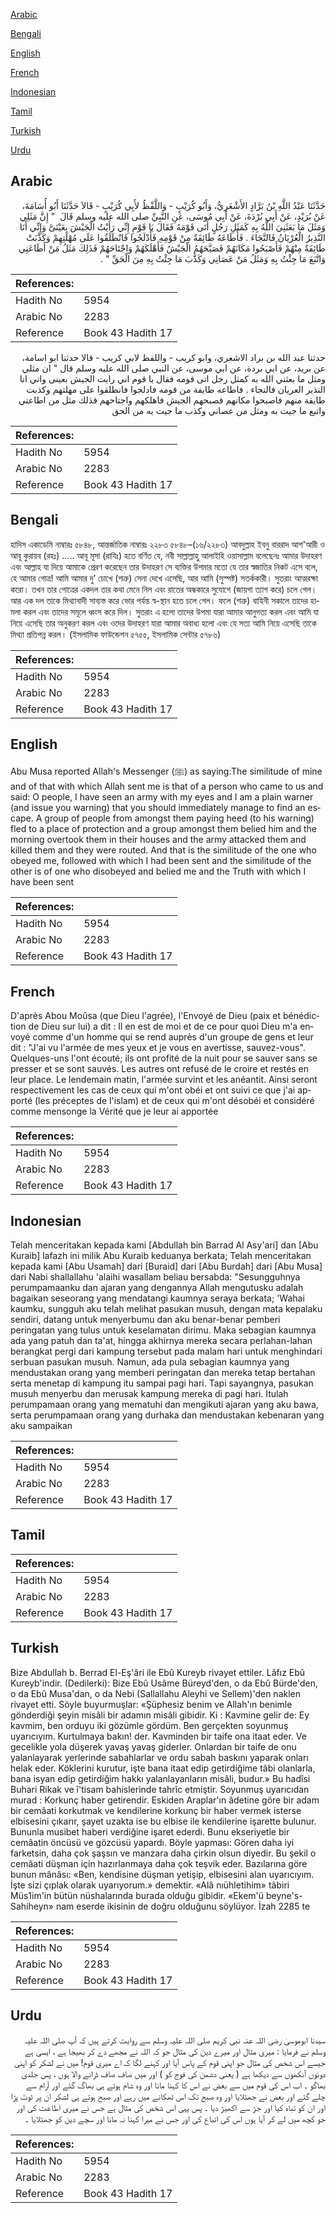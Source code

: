 [Arabic](#arabic)

[Bengali](#bengali)

[English](#english)

[French](#french)

[Indonesian](#indonesian)

[Tamil](#tamil)

[Turkish](#turkish)

[Urdu](#urdu)

## Arabic


<div dir="rtl" lang="ar" style={{fontSize:'larger',backgroundColor:'#f8f9fa',padding:20}}>
حَدَّثَنَا عَبْدُ اللَّهِ بْنُ بَرَّادٍ الأَشْعَرِيُّ، وَأَبُو كُرَيْبٍ - وَاللَّفْظُ لأَبِي كُرَيْبٍ - قَالاَ حَدَّثَنَا أَبُو أُسَامَةَ، عَنْ بُرَيْدٍ، عَنْ أَبِي بُرْدَةَ، عَنْ أَبِي مُوسَى، عَنِ النَّبِيِّ صلى الله عليه وسلم قَالَ ‏ "‏ إِنَّ مَثَلِي وَمَثَلَ مَا بَعَثَنِيَ اللَّهُ بِهِ كَمَثَلِ رَجُلٍ أَتَى قَوْمَهُ فَقَالَ يَا قَوْمِ إِنِّي رَأَيْتُ الْجَيْشَ بِعَيْنَىَّ وَإِنِّي أَنَا النَّذِيرُ الْعُرْيَانُ فَالنَّجَاءَ ‏.‏ فَأَطَاعَهُ طَائِفَةٌ مِنْ قَوْمِهِ فَأَدْلَجُوا فَانْطَلَقُوا عَلَى مُهْلَتِهِمْ وَكَذَّبَتْ طَائِفَةٌ مِنْهُمْ فَأَصْبَحُوا مَكَانَهُمْ فَصَبَّحَهُمُ الْجَيْشُ فَأَهْلَكَهُمْ وَاجْتَاحَهُمْ فَذَلِكَ مَثَلُ مَنْ أَطَاعَنِي وَاتَّبَعَ مَا جِئْتُ بِهِ وَمَثَلُ مَنْ عَصَانِي وَكَذَّبَ مَا جِئْتُ بِهِ مِنَ الْحَقِّ ‏"‏ ‏.‏
</div>
<div style={{backgroundColor:'#f8f9fa',padding:20, marginBottom: 10}}><table> <thead> <tr> <th>References:</th> <th></th> </tr> </thead> <tbody><tr><td>Hadith No</td><td>5954</td></tr><tr><td>Arabic No</td><td>2283</td></tr><tr><td>Reference</td><td>Book 43 Hadith 17</td></tr></tbody></table></div>


<div dir="rtl" lang="ar" style={{fontSize:'larger',backgroundColor:'#f8f9fa',padding:20}}>
حدثنا عبد الله بن براد الاشعري، وابو كريب - واللفظ لابي كريب - قالا حدثنا ابو اسامة، عن بريد، عن ابي بردة، عن ابي موسى، عن النبي صلى الله عليه وسلم قال " ان مثلي ومثل ما بعثني الله به كمثل رجل اتى قومه فقال يا قوم اني رايت الجيش بعينى واني انا النذير العريان فالنجاء . فاطاعه طايفة من قومه فادلجوا فانطلقوا على مهلتهم وكذبت طايفة منهم فاصبحوا مكانهم فصبحهم الجيش فاهلكهم واجتاحهم فذلك مثل من اطاعني واتبع ما جيت به ومثل من عصاني وكذب ما جيت به من الحق
</div>
<div style={{backgroundColor:'#f8f9fa',padding:20, marginBottom: 10}}><table> <thead> <tr> <th>References:</th> <th></th> </tr> </thead> <tbody><tr><td>Hadith No</td><td>5954</td></tr><tr><td>Arabic No</td><td>2283</td></tr><tr><td>Reference</td><td>Book 43 Hadith 17</td></tr></tbody></table></div>

## Bengali


<div dir="ltr" lang="bn" style={{fontSize:'larger',backgroundColor:'#f8f9fa',padding:20}}>
হাদিস একাডেমি নাম্বারঃ ৫৮৪৮, আন্তর্জাতিক নাম্বারঃ ২২৮৩ ৫৮৪৮–(১৬/২২৮৩) আবদুল্লাহ ইবনু বাররাদ আশ'আরী ও আবূ কুরায়ব (রহঃ) ..... আবূ মূসা (রাযিঃ) হতে বর্ণিত যে, নবী সাল্লাল্লাহু আলাইহি ওয়াসাল্লাম বলেছেনঃ আমার উদাহরণ এবং আল্লাহ যা দিয়ে আমাকে প্রেরণ করেছেন তার উদাহরণ সে ব্যক্তির উপমার মতো যে তার স্বজাতির নিকট এসে বলে, হে আমার গোত্র! আমি আমার দু’ চোখে (শত্রু) সেনা দেখে এসেছি, আর আমি (সুস্পষ্ট) সতর্ককারী। সুতরাং আত্মরক্ষা করো। তখন তার গোত্রের একদল তার কথা মেনে নিল এবং রাতের অন্ধকারে সুযোগে (জায়গা ত্যাগ করে) চলে গেল। আর এক দল তাকে মিথ্যাবাদী সাব্যস্ত করে ভোর পর্যন্ত স্ব-স্থান হতে চলে গেল। ফলে (শত্রু) বাহিনী সকালে তাদের হামলা করল এবং তাদের সমূলে ধ্বংস করে দিল। সুতরাং এ হলো তাদের উপমা যারা আমার আনুগত্য করল এবং আমি যা নিয়ে এসেছি তার অনুকরণ করল এবং ওদের উদাহরণ যারা আমার অবাধ্য হলো এবং যে সত্য আমি নিয়ে এসেছি তাকে মিথ্যা প্রতিপন্ন করল। (ইসলামিক ফাউন্ডেশন ৫৭৫৫, ইসলামিক সেন্টার ৫৭৮৬)
</div>
<div style={{backgroundColor:'#f8f9fa',padding:20, marginBottom: 10}}><table> <thead> <tr> <th>References:</th> <th></th> </tr> </thead> <tbody><tr><td>Hadith No</td><td>5954</td></tr><tr><td>Arabic No</td><td>2283</td></tr><tr><td>Reference</td><td>Book 43 Hadith 17</td></tr></tbody></table></div>

## English


<div dir="ltr" lang="en" style={{fontSize:'larger',backgroundColor:'#f8f9fa',padding:20}}>
Abu Musa reported Allah's Messenger (ﷺ) as saying:The similitude of mine and of that with which Allah sent me is that of a person who came to us and said: O people, I have seen an army with my eyes and I am a plain warner (and issue you warning) that you should immediately manage to find an escape. A group of people from amongst them paying heed (to his warning) fled to a place of protection and a group amongst them belied him and the morning overtook them in their houses and the army attacked them and killed them and they were routed. And that is the similitude of the one who obeyed me, followed with which I had been sent and the similitude of the other is of one who disobeyed and belied me and the Truth with which I have been sent
</div>
<div style={{backgroundColor:'#f8f9fa',padding:20, marginBottom: 10}}><table> <thead> <tr> <th>References:</th> <th></th> </tr> </thead> <tbody><tr><td>Hadith No</td><td>5954</td></tr><tr><td>Arabic No</td><td>2283</td></tr><tr><td>Reference</td><td>Book 43 Hadith 17</td></tr></tbody></table></div>

## French


<div dir="ltr" lang="fr" style={{fontSize:'larger',backgroundColor:'#f8f9fa',padding:20}}>
D'après Abou Moûsa (que Dieu l'agrée), l'Envoyé de Dieu (paix et bénédiction de Dieu sur lui) a dit : Il en est de moi et de ce pour quoi Dieu m'a envoyé comme d'un homme qui se rend auprès d'un groupe de gens et leur dit : "J'ai vu l'armée de mes yeux et je vous en avertisse, sauvez-vous". Quelques-uns l'ont écouté; ils ont profité de la nuit pour se sauver sans se presser et se sont sauvés. Les autres ont refusé de le croire et restés en leur place. Le lendemain matin, l'armée survint et les anéantit. Ainsi seront respectivement les cas de ceux qui m'ont obéi et ont suivi ce que j'ai apporté (les préceptes de l'islam) et de ceux qui m'ont désobéi et considéré comme mensonge la Vérité que je leur ai apportée
</div>
<div style={{backgroundColor:'#f8f9fa',padding:20, marginBottom: 10}}><table> <thead> <tr> <th>References:</th> <th></th> </tr> </thead> <tbody><tr><td>Hadith No</td><td>5954</td></tr><tr><td>Arabic No</td><td>2283</td></tr><tr><td>Reference</td><td>Book 43 Hadith 17</td></tr></tbody></table></div>

## Indonesian


<div dir="ltr" lang="id" style={{fontSize:'larger',backgroundColor:'#f8f9fa',padding:20}}>
Telah menceritakan kepada kami [Abdullah bin Barrad Al Asy'ari] dan [Abu Kuraib] lafazh ini milik Abu Kuraib keduanya berkata; Telah menceritakan kepada kami [Abu Usamah] dari [Buraid] dari [Abu Burdah] dari [Abu Musa] dari Nabi shallallahu 'alaihi wasallam beliau bersabda: "Sesungguhnya perumpamaanku dan ajaran yang dengannya Allah mengutusku adalah bagaikan seseorang yang mendatangi kaumnya seraya berkata; 'Wahai kaumku, sungguh aku telah melihat pasukan musuh, dengan mata kepalaku sendiri, datang untuk menyerbumu dan aku benar-benar pemberi peringatan yang tulus untuk keselamatan dirimu. Maka sebagian kaumnya ada yang patuh dan ta'at, hingga akhirnya mereka secara perlahan-lahan berangkat pergi dari kampung tersebut pada malam hari untuk menghindari serbuan pasukan musuh. Namun, ada pula sebagian kaumnya yang mendustakan orang yang memberi peringatan dan mereka tetap bertahan serta menetap di kampung itu sampai pagi hari. Tapi sayangnya, pasukan musuh menyerbu dan merusak kampung mereka di pagi hari. Itulah perumpamaan orang yang mematuhi dan mengikuti ajaran yang aku bawa, serta perumpamaan orang yang durhaka dan mendustakan kebenaran yang aku sampaikan
</div>
<div style={{backgroundColor:'#f8f9fa',padding:20, marginBottom: 10}}><table> <thead> <tr> <th>References:</th> <th></th> </tr> </thead> <tbody><tr><td>Hadith No</td><td>5954</td></tr><tr><td>Arabic No</td><td>2283</td></tr><tr><td>Reference</td><td>Book 43 Hadith 17</td></tr></tbody></table></div>

## Tamil


<div dir="ltr" lang="ta" style={{fontSize:'larger',backgroundColor:'#f8f9fa',padding:20}}>

</div>
<div style={{backgroundColor:'#f8f9fa',padding:20, marginBottom: 10}}><table> <thead> <tr> <th>References:</th> <th></th> </tr> </thead> <tbody><tr><td>Hadith No</td><td>5954</td></tr><tr><td>Arabic No</td><td>2283</td></tr><tr><td>Reference</td><td>Book 43 Hadith 17</td></tr></tbody></table></div>

## Turkish


<div dir="ltr" lang="tr" style={{fontSize:'larger',backgroundColor:'#f8f9fa',padding:20}}>
Bize Abdullah b. Berrad El-Eş'âri ile Ebû Kureyb rivayet ettiler. Lâfız Ebû Kureyb'indir. (Dedilerki): Bize Ebû Usâme Büreyd'den, o da Ebû Bürde'den, o da Ebû Musa'dan, o da Nebi (Sallallahu Aleyhi ve Sellem)'den naklen rivayet etti. Söyle buyurmuşlar: «Şüphesiz benim ve Allah'ın benimle gönderdiği şeyin misâli bir adamın misâli gibidir. Ki : Kavmine gelir de: Ey kavmim, ben orduyu iki gözümle gördüm. Ben gerçekten soyunmuş uyarıcıyım. Kurtulmaya bakın! der. Kavminden bir taife ona itaat eder. Ve gecelikle yola düşerek yavaş yavaş giderler. Onlardan bir taife de onu yalanlayarak yerlerinde sabahlarlar ve ordu sabah baskını yaparak onları helak eder. Köklerini kurutur, işte bana itaat edip getirdiğime tâbi olanlarla, bana isyan edip getirdiğim hakkı yalanlayanların misâli, budur.» Bu hadîsi Buhari Rikak ve î'tisam bahislerinde tahrîc et­miştir. Soyunmuş uyarıcıdan murad : Korkunç haber getirendir. Eskiden Araplar'ın âdetine göre bir adam bir cemâati korkutmak ve kendilerine korkunç bir haber vermek isterse elbisesini çıkarır, şayet uzakta ise bu elbise ile kendilerine işarette bulunur. Bununla musibet haberi verdiğine işaret ederdi. Bunu ekseriyetle bir cemâatin öncüsü ve gözcüsü yapardı. Böyle yapması: Gören daha iyi farketsin, daha çok şaşsın ve manzara daha çirkin olsun diyedir. Bu şekil o cemâati düşman için hazırlanmaya daha çok teşvik eder. Bazılarına göre bunun mânâsı: «Ben, kendisine düşman yetişip, elbisesini alan uyarıcıyım. İşte sizi çıplak olarak uyarıyorum.» demektir. «Alâ nıühletihim» tâbiri Müs1im'in bütün nüshalarında burada olduğu gibidir. «Ekem'ü beyne's-Sahiheyn» nam eserde ikisinin de doğru olduğunu söylüyor. İzah 2285 te
</div>
<div style={{backgroundColor:'#f8f9fa',padding:20, marginBottom: 10}}><table> <thead> <tr> <th>References:</th> <th></th> </tr> </thead> <tbody><tr><td>Hadith No</td><td>5954</td></tr><tr><td>Arabic No</td><td>2283</td></tr><tr><td>Reference</td><td>Book 43 Hadith 17</td></tr></tbody></table></div>

## Urdu


<div dir="rtl" lang="ur" style={{fontSize:'larger',backgroundColor:'#f8f9fa',padding:20}}>
سیدنا ابوموسیٰ رضی اللہ عنہ نبی کریم صلی اللہ علیہ وسلم سے روایت کرتے ہیں کہ آپ صلی اللہ علیہ وسلم نے فرمایا : میری مثال اور میرے دین کی مثال جو کہ اللہ نے مجھے دے کر بھیجا ہے ، ایسی ہے جیسے اس شخص کی مثال جو اپنی قوم کے پاس آیا اور کہنے لگا کہ اے میری قوم! میں نے لشکر کو اپنی دونوں آنکھوں سے دیکھا ہے ( یعنی دشمن کی فوج کو ) اور میں صاف صاف ڈرانے والا ہوں ، پس جلدی بھاگو ۔ اب اس کی قوم میں سے بعض نے اس کا کہنا مانا اور وہ شام ہوتے ہی بھاگ گئے اور آرام سے چلے گئے اور بعض نے جھٹلایا اور وہ صبح تک اس ٹھکانے میں رہے اور صبح ہوتے ہی لشکر ان پر ٹوٹ پڑا اور ان کو تباہ کیا اور جڑ سے اکھیڑ دیا ۔ پس یہی اس شخص کی مثال ہے جس نے میری اطاعت کی اور جو کچھ میں لے کر آیا ہوں اس کی اتباع کی اور جس نے میرا کہنا نہ مانا اور سچے دین کو جھٹلایا ۔
</div>
<div style={{backgroundColor:'#f8f9fa',padding:20, marginBottom: 10}}><table> <thead> <tr> <th>References:</th> <th></th> </tr> </thead> <tbody><tr><td>Hadith No</td><td>5954</td></tr><tr><td>Arabic No</td><td>2283</td></tr><tr><td>Reference</td><td>Book 43 Hadith 17</td></tr></tbody></table></div>